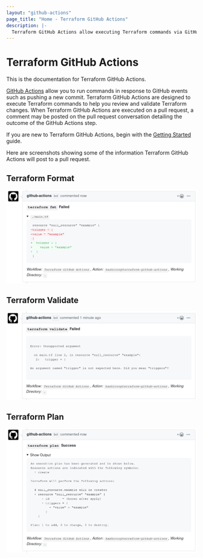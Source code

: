 ```yaml
---
layout: "github-actions"
page_title: "Home - Terraform GitHub Actions"
description: |-
  Terraform GitHub Actions allow executing Terraform commands via GitHub Actions.
---
```


# Terraform GitHub Actions

This is the documentation for Terraform GitHub Actions.

[GitHub Actions](https://developer.github.com/actions) allow you to run commands in response to GitHub events such as pushing a new commit. Terraform GitHub Actions are designed to execute Terraform commands to help you review and validate Terraform changes. When Terraform GitHub Actions are executed on a pull request, a comment may be posted on the pull request conversation detailing the outcome of the GitHub Actions step.

If you are new to Terraform GitHub Actions, begin with the [Getting Started](./getting-started.html) guide.

Here are screenshots showing some of the information Terraform GitHub Actions will post to a pull request.

## Terraform Format

![Terraform Format Screenshot](./images/fmt.png)

## Terraform Validate

![Terraform Validate Screenshot](./images/validate.png)

## Terraform Plan

![Terraform Plan Screenshot](./images/plan.png)
